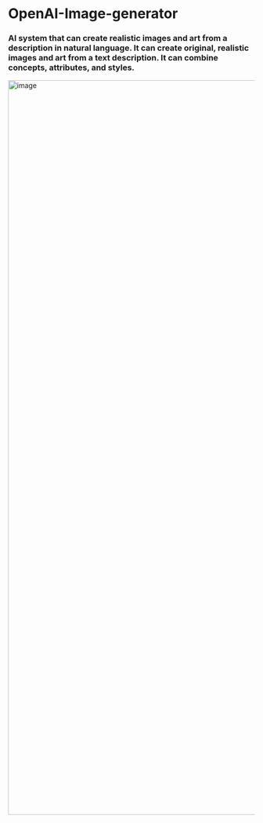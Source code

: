 # OpenAI-Image-generator
### AI system that can create realistic images and art from a description in natural language. It can create original, realistic images and art from a text description. It can combine concepts, attributes, and styles.

<img width="1498" alt="image" src="https://user-images.githubusercontent.com/72123368/212534517-6d344588-1c1c-455e-9fe7-6b6bc7b49dfd.png">
